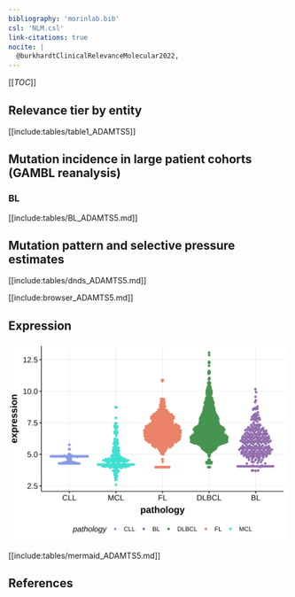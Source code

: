 ```yaml
---
bibliography: 'morinlab.bib'
csl: 'NLM.csl'
link-citations: true
nocite: |
  @burkhardtClinicalRelevanceMolecular2022, 
---
```

[[_TOC_]]


## Relevance tier by entity

[[include:tables/table1_ADAMTS5]]

## Mutation incidence in large patient cohorts (GAMBL reanalysis)

### BL

[[include:tables/BL_ADAMTS5.md]]

## Mutation pattern and selective pressure estimates

[[include:tables/dnds_ADAMTS5.md]]


[[include:browser_ADAMTS5.md]]

## Expression
![](images/gene_expression/ADAMTS5_by_pathology.svg)
<!-- ORIGIN: burkhardtClinicalRelevanceMolecular2022b -->
<!-- BL: burkhardtClinicalRelevanceMolecular2022b -->

[[include:tables/mermaid_ADAMTS5.md]]

## References
